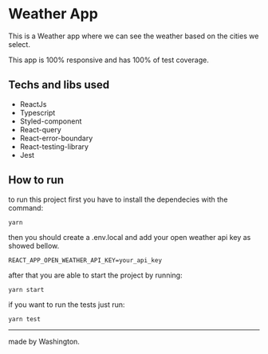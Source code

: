 # Weather App

This is a Weather app where we can see the weather based on the cities we select.

This app is 100% responsive and has 100% of test coverage.

## Techs and libs used

- ReactJs
- Typescript
- Styled-component
- React-query
- React-error-boundary
- React-testing-library
- Jest

## How to run

to run this project first you have to install the dependecies with the command:

```
yarn
```

then you should create a .env.local and add your open weather api key as showed bellow.

```
REACT_APP_OPEN_WEATHER_API_KEY=your_api_key
```

after that you are able to start the project by running:

```
yarn start
```

if you want to run the tests just run:

```
yarn test
```

---

made by Washington.
